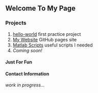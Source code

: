 ## Welcome To My Page

### Projects

1. [hello-world](https://github.com/Futurist4Science/hello-world) first practice project
2. [My Website](https://github.com/Futurist4Science/Futurist4Science.github.io) GitHub pages site
3. [Matlab Scripts](https://github.com/Futurist4Science/Matlab-shortcuts) useful scripts I needed
4. _Coming soon!_

#### Just For Fun



#### Contact Information

_work in progress..._
